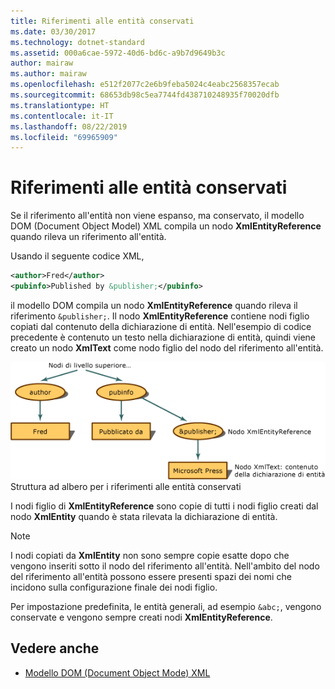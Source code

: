 ```yaml
---
title: Riferimenti alle entità conservati
ms.date: 03/30/2017
ms.technology: dotnet-standard
ms.assetid: 000a6cae-5972-40d6-bd6c-a9b7d9649b3c
author: mairaw
ms.author: mairaw
ms.openlocfilehash: e512f2077c2e6b9feba5024c4eabc2568357ecab
ms.sourcegitcommit: 68653db98c5ea7744fd438710248935f70020dfb
ms.translationtype: HT
ms.contentlocale: it-IT
ms.lasthandoff: 08/22/2019
ms.locfileid: "69965909"
---
```

# <a name="entity-references-are-preserved"></a>Riferimenti alle entità conservati
Se il riferimento all'entità non viene espanso, ma conservato, il modello DOM (Document Object Model) XML compila un nodo **XmlEntityReference** quando rileva un riferimento all'entità.  
  
 Usando il seguente codice XML,  
  
```xml  
<author>Fred</author>  
<pubinfo>Published by &publisher;</pubinfo>  
```  
  
 il modello DOM compila un nodo **XmlEntityReference** quando rileva il riferimento `&publisher;`. Il nodo **XmlEntityReference** contiene nodi figlio copiati dal contenuto della dichiarazione di entità. Nell'esempio di codice precedente è contenuto un testo nella dichiarazione di entità, quindi viene creato un nodo **XmlText** come nodo figlio del nodo del riferimento all'entità.  
  
 ![Struttura ad albero per i riferimenti alle entità conservati](../../../../docs/standard/data/xml/media/xmlentityref-notexpanded-nodes.gif "xmlentityref_notexpanded_nodes")  
Struttura ad albero per i riferimenti alle entità conservati  
  
 I nodi figlio di **XmlEntityReference** sono copie di tutti i nodi figlio creati dal nodo **XmlEntity** quando è stata rilevata la dichiarazione di entità.  
  
> [!NOTE]
> I nodi copiati da **XmlEntity** non sono sempre copie esatte dopo che vengono inseriti sotto il nodo del riferimento all'entità. Nell'ambito del nodo del riferimento all'entità possono essere presenti spazi dei nomi che incidono sulla configurazione finale dei nodi figlio.  
  
 Per impostazione predefinita, le entità generali, ad esempio `&abc;`, vengono conservate e vengono sempre creati nodi **XmlEntityReference**.  
  
## <a name="see-also"></a>Vedere anche

- [Modello DOM (Document Object Mode) XML](../../../../docs/standard/data/xml/xml-document-object-model-dom.md)

